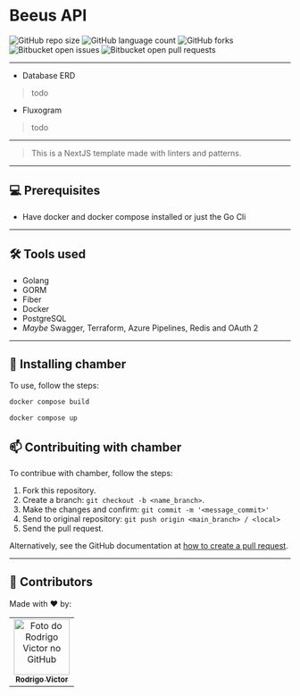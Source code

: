 # Beeus API

<!--- https://shields.io --->

![GitHub repo size](https://img.shields.io/github/repo-size/rodrigorvsn/chamber?style=for-the-badge)
![GitHub language count](https://img.shields.io/github/languages/count/rodrigorvsn/chamber?style=for-the-badge)
![GitHub forks](https://img.shields.io/github/forks/rodrigorvsn/chamber?style=for-the-badge)
![Bitbucket open issues](https://img.shields.io/bitbucket/issues/rodrigorvsn/chamber?style=for-the-badge)
![Bitbucket open pull requests](https://img.shields.io/bitbucket/pr-raw/rodrigorvsn/chamber?style=for-the-badge)

___
<!--- #################### mudar badges #################### --->

- Database ERD
> todo

- Fluxogram
> todo

<!--- #################### mudar imagem exemplo #################### --->
___
> This is a NextJS template made with linters and patterns.
___
## 💻 Prerequisites

- Have docker and docker compose installed or just the Go Cli

<!--- #################### mudar pré-requisitos  ####################--->
___
## 🛠 Tools used

- Golang
- GORM
- Fiber
- Docker
- PostgreSQL
- _Maybe_ Swagger, Terraform, Azure Pipelines, Redis and OAuth 2

<!--- #################### mudar ferramentas #################### --->
___
## 🚀 Installing chamber

To use, follow the steps:

```bash
docker compose build
```

```bash
docker compose up
```

## 📫 Contribuiting with chamber

To contribue with chamber, follow the steps:

1. Fork this repository.
2. Create a branch: `git checkout -b <name_branch>`.
3. Make the changes and confirm: `git commit -m '<message_commit>'`
4. Send to original repository: `git push origin <main_branch> / <local>`
5. Send the pull request.

Alternatively, see the GitHub documentation at [how to create a pull request](https://help.github.com/en/github/collaborating-with-issues-and-pull-requests/creating-a-pull-request).
___
## 🤝 Contributors

Made with ❤️ by:

<table>
  <tr>
    <td align="center">
      <a href="#">
        <img src="https://github.com/rodrigorvsn.png" width="100px;" alt="Foto do Rodrigo Victor no GitHub"/><br>
        <sub>
          <b>Rodrigo Victor</b>
        </sub>
      </a>
    </td>
  </tr>
</table>

